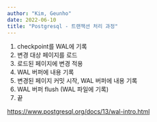 ```yaml
---
author: "Kim, Geunho"
date: 2022-06-10
title: "Postgresql - 트랜잭션 처리 과정"
---
```


1. checkpoint를 WAL에 기록
2. 변경 대상 페이지를 로드
3. 로드된 페이지에 변경 적용
4. WAL 버퍼에 내용 기록
5. 변경된 페이지 커밋 시작, WAL 버퍼에 내용 기록
6. WAL 버퍼 flush (WAL 파일에 기록)
7. 끝

https://www.postgresql.org/docs/13/wal-intro.html